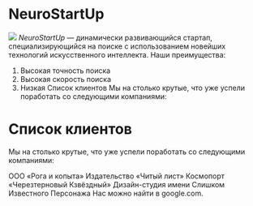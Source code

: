 # NeuroStartUp
![](https://netology-code.github.io/git-homeworks/introduction/assets/logo.png)
*NeuroStartUp* — динамически развивающийся стартап, специализирующийся на поиске с использованием новейших технологий искусственного интеллекта.
Наши преимущества:
1. Высокая точность поиска
2. Высокая скорость поиска
3. Низкая Список клиентов
Мы на столько крутые, что уже успели поработать со следующими компаниями:

# Список клиентов
Мы на столько крутые, что уже успели поработать со следующими компаниями:

 ООО «Рога и копыта»
 Издательство «Читый лист»
 Космопорт «Черезтерновый Кзвёздный»
 Дизайн-студия имени Слишком Известного Персонажа
 Нас можно найти в google.com.
